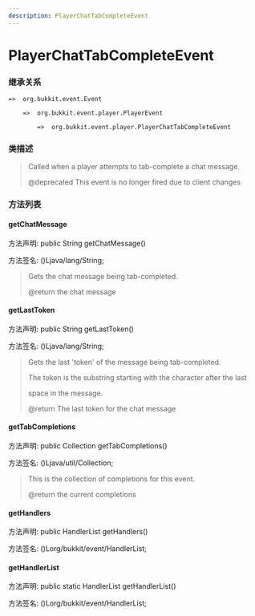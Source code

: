 ```yaml
---
description: PlayerChatTabCompleteEvent
---
```


# PlayerChatTabCompleteEvent

### 继承关系

    =>  org.bukkit.event.Event

        =>  org.bukkit.event.player.PlayerEvent

            =>  org.bukkit.event.player.PlayerChatTabCompleteEvent

### 类描述

> Called when a player attempts to tab-complete a chat message.
>
> @deprecated This event is no longer fired due to client changes

### 方法列表

#### getChatMessage

方法声明: public String getChatMessage()

方法签名: ()Ljava/lang/String;

> Gets the chat message being tab-completed.
>
> @return the chat message

#### getLastToken

方法声明: public String getLastToken()

方法签名: ()Ljava/lang/String;

> Gets the last 'token' of the message being tab-completed.
>
> <p>
>
> The token is the substring starting with the character after the last
>
> space in the message.
>
> @return The last token for the chat message

#### getTabCompletions

方法声明: public Collection<String> getTabCompletions()

方法签名: ()Ljava/util/Collection;

> This is the collection of completions for this event.
>
> @return the current completions

#### getHandlers

方法声明: public HandlerList getHandlers()

方法签名: ()Lorg/bukkit/event/HandlerList;

#### getHandlerList

方法声明: public static HandlerList getHandlerList()

方法签名: ()Lorg/bukkit/event/HandlerList;